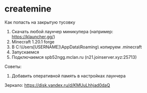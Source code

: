 # createmine
Как попасть на закрытую тусовку

1. Скачать любой лаунчер миникупера (например: https://klauncher.gg/)
2. Minecraft 1.20.1 forge
3. В C:\Users\[USERNAME]\AppData\Roaming\ копируем .minecraft
4. Запускаемся
5. Подключаемся spb52ngg.mclan.ru (n21.joinserver.xyz:25713)

Советы:
1. Добавить оперативной память в настройках лаунчера

Зеркало:
https://disk.yandex.ru/d/KMUuLhhjad0daQ
